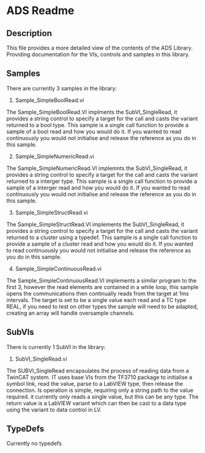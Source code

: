 # ADS Readme

## Description

This file provides a more detailed view of the contents of the ADS Library. Providing documentation for the VIs, controls and samples in this library.

## Samples

There are currently 3 samples in the library:

1. Sample_SimpleBoolRead.vi

The Sample_SimpleBoolRead.VI implments the SubVI_SingleRead, it provides a string control to specify a target for the call and casts the variant returned to a bool type. This sample is a single call function to provide a sample of a bool read and how you would do it. If you wanted to read continuously you would not initialise and release the reference as you do in this sample.

2. Sample_SimpleNumericRead.vi

The Sample_SimpleNumericRead.VI implemnts the SubVI_SingleRead, it provides a string control to specify a target for the call and casts the variant returned to a interger type. This sample is a single call function to provide a sample of a interger read and how you would do it. If you wanted to read continuously you would not initialise and release the reference as you do in this sample.

3. Sample_SimpleStructRead.vi

The Sample_SimpleStructRead.VI implements the SubVI_SingleRead, it provides a string control to specify a target for the call and casts the variant returned to a cluster using a typedef. This sample is a single call function to provide a sample of a cluster read and how you would do it. If you wanted to read continuously you would not initialise and release the reference as you do in this sample.

4. Sample_SimpleContinuousRead.vi

The Sample_SimpleContinuousRead.VI implements a similar program to the first 3, however the read elements are contained in a while loop, this sample opens the communications then continually reads from the target at 1ms intervals. The target is set to be a single value each read and a TC type REAL, if you need to test on other types the sample will need to be adapted, creating an array will handle oversample channels.

## SubVIs

There is currently 1 SubVI in the library:

1. SubVI_SingleRead.vi

The SUBVI_SingleRead encapsulates the process of reading data from a TwinCAT system. IT uses base VIs from the TF3710 package to initialise a symbol link, read the value, parse to a LabVIEW type, then release the connection. Is operation is simple, requiring only a string path to the value required. it currently only reads a single value, but this can be any type. The return value is a LabVIEW variant which can then be cast to a data type using the variant to data control in LV.

## TypeDefs

Currently no typedefs